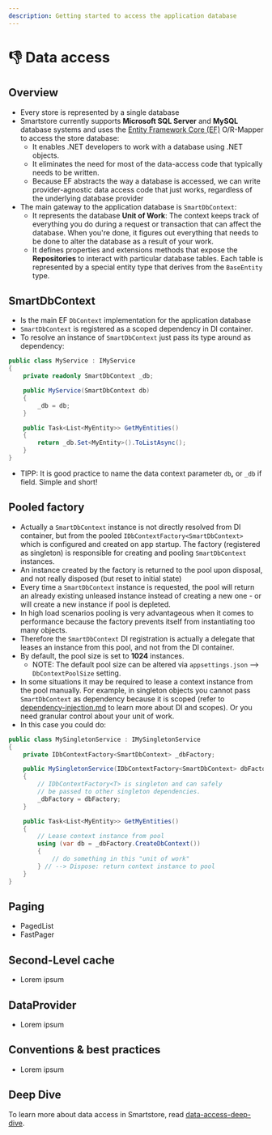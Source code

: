 ```yaml
---
description: Getting started to access the application database
---
```


# 👎 Data access

## Overview

* Every store is represented by a single database
* Smartstore currently supports **Microsoft SQL Server** and **MySQL** database systems and uses the [Entity Framework Core (EF)](https://learn.microsoft.com/en-us/ef/core/) O/R-Mapper to access the store database:
  * It enables .NET developers to work with a database using .NET objects.
  * It eliminates the need for most of the data-access code that typically needs to be written.
  * Because EF abstracts the way a database is accessed, we can write provider-agnostic data access code that just works, regardless of the underlying database provider
* The main gateway to the application database is `SmartDbContext`:
  * It represents the database **Unit of Work**: The context keeps track of everything you do during a request or transaction that can affect the database. When you're done, it figures out everything that needs to be done to alter the database as a result of your work.
  * It defines properties and extensions methods that expose the **Repositories** to interact with particular database tables. Each table is represented by a special entity type that derives from the `BaseEntity` type.

## SmartDbContext

* Is the main EF `DbContext` implementation for the application database
* `SmartDbContext` is registered as a scoped dependency in DI container.
* To resolve an instance of `SmartDbContext` just pass its type around as dependency:

```csharp
public class MyService : IMyService
{
    private readonly SmartDbContext _db;

    public MyService(SmartDbContext db)
    {
        _db = db;
    }

    public Task<List<MyEntity>> GetMyEntities()
    {
        return _db.Set<MyEntity>().ToListAsync();
    }
}
```

* TIPP: It is good practice to name the data context parameter `db`**,** or `_db` if field. Simple and short!

## Pooled factory

* Actually a `SmartDbContext` instance is not directly resolved from DI container, but from the pooled `IDbContextFactory<SmartDbContext>` which is configured and created on app startup. The factory (registered as singleton) is responsible for creating and pooling `SmartDbContext` instances.
* An instance created by the factory is returned to the pool upon disposal, and not really disposed (but reset to initial state)
* Every time a `SmartDbContext` instance is requested, the pool will return an already existing unleased instance instead of creating a new one - or will create a new instance if pool is depleted.
* In high load scenarios pooling is very advantageous when it comes to performance because the factory prevents itself from instantiating too many objects.
* Therefore the `SmartDbContext` DI registration is actually a delegate that leases an instance from this pool, and not from the DI container.
* By default, the pool size is set to **1024** instances.
  * NOTE: The default pool size can be altered via `appsettings.json` --> `DbContextPoolSize` setting.
* In some situations it may be required to lease a context instance from the pool manually. For example, in singleton objects you cannot pass `SmartDbContext` as dependency because it is scoped (refer to [dependency-injection.md](dependency-injection.md "mention") to learn more about DI and scopes). Or you need granular control about your unit of work.
* In this case you could do:

```csharp
public class MySingletonService : IMySingletonService 
{
    private IDbContextFactory<SmartDbContext> _dbFactory;

    public MySingletonService(IDbContextFactory<SmartDbContext> dbFactory)
    {
        // IDbContextFactory<T> is singleton and can safely 
        // be passed to other singleton dependencies.
        _dbFactory = dbFactory;
    }

    public Task<List<MyEntity>> GetMyEntities()
    {
        // Lease context instance from pool
        using (var db = _dbFactory.CreateDbContext())
        {
            // do something in this "unit of work"
        } // --> Dispose: return context instance to pool
    }
}
```

## Paging

* PagedList
* FastPager

## Second-Level cache

* Lorem ipsum

## DataProvider

* Lorem ipsum

## Conventions & best practices

* Lorem ipsum

## Deep Dive

To learn more about data access in Smartstore, read [data-access-deep-dive](../framework/advanced/data-access-deep-dive/ "mention").
